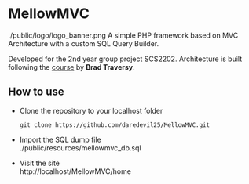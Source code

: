 # MellowMVC
./public/logo/logo_banner.png
A simple PHP framework based on MVC Architecture with a custom SQL Query Builder. 

Developed for the 2nd year group project SCS2202.
Architecture is built following the [course](https://www.udemy.com/course/object-oriented-php-mvc/) by **Brad Traversy**.

## How to use
- Clone the repository to your localhost folder  
  ```
  git clone https://github.com/daredevil25/MellowMVC.git
  ```

- Import the SQL dump file  
./public/resources/mellowmvc_db.sql

- Visit the site  
http://localhost/MellowMVC/home 
